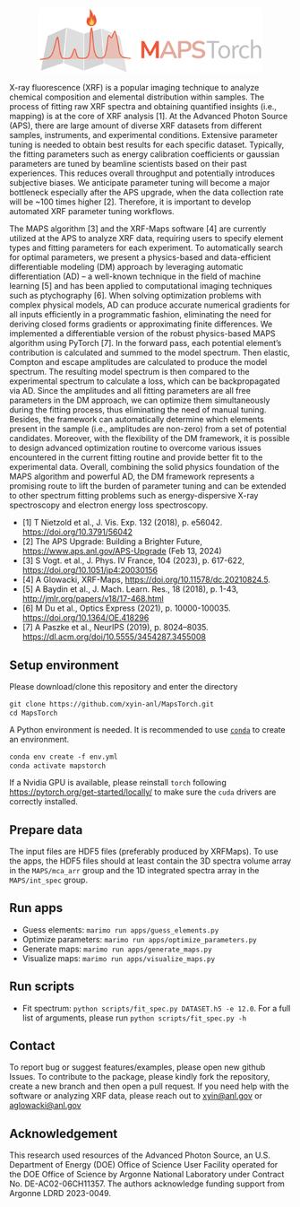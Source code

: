 <p align="center">
  <img src="assets/logo.png" alt="MapsTorch Logo" width="400"/>
</p>


X-ray fluorescence (XRF) is a popular imaging technique to analyze chemical composition and elemental distribution within samples. The process of fitting raw XRF spectra and obtaining quantified insights (i.e., mapping) is at the core of XRF analysis [1]. At the Advanced Photon Source (APS), there are large amount of diverse XRF datasets from different samples, instruments, and experimental conditions. Extensive parameter tuning is needed to obtain best results for each specific dataset. Typically, the fitting parameters such as energy calibration coefficients or gaussian parameters are tuned by beamline scientists based on their past experiences. This reduces overall throughput and potentially introduces subjective biases. We anticipate parameter tuning will become a major bottleneck especially after the APS upgrade, when the data collection rate will be ~100 times higher [2]. Therefore, it is important to develop automated XRF parameter tuning workflows. 

The MAPS algorithm [3] and the XRF-Maps software [4] are currently utilized at the APS to analyze XRF data, requiring users to specify element types and fitting parameters for each experiment. To automatically search for optimal parameters, we present a physics-based and data-efficient differentiable modeling (DM) approach by leveraging automatic differentiation (AD) – a well-known technique in the field of machine learning [5] and has been applied to computational imaging techniques such as ptychography [6]. When solving optimization problems with complex physical models, AD can produce accurate numerical gradients for all inputs efficiently in a programmatic fashion, eliminating the need for deriving closed forms gradients or approximating finite differences. We implemented a differentiable version of the robust physics-based MAPS algorithm using PyTorch [7]. In the forward pass, each potential element’s contribution is calculated and summed to the model spectrum. Then elastic, Compton and escape amplitudes are calculated to produce the model spectrum. The resulting model spectrum is then compared to the experimental spectrum to calculate a loss, which can be backpropagated via AD. Since the amplitudes and all fitting parameters are all free parameters in the DM approach, we can optimize them simultaneously during the fitting process, thus eliminating the need of manual tuning. Besides, the framework can automatically determine which elements present in the sample (i.e., amplitudes are non-zero) from a set of potential candidates. Moreover, with the flexibility of the DM framework, it is possible to design advanced optimization routine to overcome various issues encountered in the current fitting routine and provide better fit to the experimental data. Overall, combining the solid physics foundation of the MAPS algorithm and powerful AD, the DM framework represents a promising route to lift the burden of parameter tuning and can be extended to other spectrum fitting problems such as energy-dispersive X-ray spectroscopy and electron energy loss spectroscopy.

- [1] T Nietzold et al., J. Vis. Exp. 132 (2018), p. e56042. https://doi.org/10.3791/56042
- [2] The APS Upgrade: Building a Brighter Future, https://www.aps.anl.gov/APS-Upgrade (Feb 13, 2024)
- [3] S Vogt. et al., J. Phys. IV France, 104 (2023), p. 617-622, https://doi.org/10.1051/jp4:20030156
- [4] A Glowacki, XRF-Maps, https://doi.org/10.11578/dc.20210824.5.
- [5] A Baydin et al., J. Mach. Learn. Res., 18 (2018), p. 1-43, http://jmlr.org/papers/v18/17-468.html
- [6] M Du et al., Optics Express (2021), p. 10000-100035. https://doi.org/10.1364/OE.418296
- [7] A Paszke et al., NeurIPS (2019), p. 8024–8035. https://dl.acm.org/doi/10.5555/3454287.3455008


## Setup environment
Please download/clone this repository and enter the directory
```
git clone https://github.com/xyin-anl/MapsTorch.git
cd MapsTorch
```

A Python environment is needed. It is recommended to use [`conda`](https://docs.conda.io/en/latest/) to create an environment.

```
conda env create -f env.yml
conda activate mapstorch
```

If a Nvidia GPU is available, please reinstall `torch` following https://pytorch.org/get-started/locally/ to make sure the `cuda` drivers are correctly installed.

## Prepare data
The input files are HDF5 files (preferably produced by XRFMaps). To use the apps, the HDF5 files should at least contain the 3D spectra volume array in the ```MAPS/mca_arr``` group and the 1D integrated spectra array in the ```MAPS/int_spec``` group.

## Run apps
* Guess elements: ```marimo run apps/guess_elements.py```
* Optimize parameters: ```marimo run apps/optimize_parameters.py```
* Generate maps: ```marimo run apps/generate_maps.py```
* Visualize maps: ```marimo run apps/visualize_maps.py```

## Run scripts
* Fit spectrum: ```python scripts/fit_spec.py DATASET.h5 -e 12.0```. For a full list of arguments, please run ```python scripts/fit_spec.py -h```

## Contact
To report bug or suggest features/examples, please open new github Issues. To contribute to the package, please kindly fork the repository, create a new branch and then open a pull request. If you need help with the software or analyzing XRF data, please reach out to xyin@anl.gov or aglowacki@anl.gov

## Acknowledgement
This research used resources of the Advanced Photon Source, an U.S. Department of Energy (DOE) Office of Science User Facility operated for the DOE Office of Science by Argonne National Laboratory under Contract No. DE-AC02-06CH11357. The authors acknowledge funding support from Argonne LDRD 2023-0049.